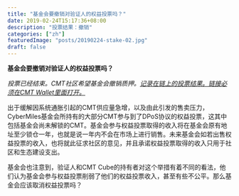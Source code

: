 ```yaml
---
title: "基金会要撤销对验证人的权益投票吗？"
date: 2019-02-24T15:17:36+08:00
description: "投票结果：撤销"
categories: ["zh"]
featuredImage: "posts/20190224-stake-02.jpg"
draft: false
---
```


**基金会要撤销对验证人的权益投票吗？**

_投票已经结束。CMT社区希望基金会撤销质押。[记录在链上的投票结果。链接必须在CMT Wallet里面打开。](http://cmtvote.codeislaw.co/vote.html?contract=0xf2e4fe352435c4250a63ca75d9bde844f512ca1e)_

出于缓解因系统通胀引起的CMT供应量急增，以及由此引发的售卖压力，CyberMiles基金会所持有的大部分CMT参与到了DPoS协议的权益投票，这其中包括基金会尚未解锁的CMT。基金会参与权益投票取得的收入将在基金会原有地址至少锁仓一年，也就是说一年内不会在市场上进行销售。未来基金会如若出售权益投票的收入，也将就此征求社区的意见，并且承诺权益投票取得的收入只用于社区和生态建设支出。

基金会也注意到，验证人和CMT Cube的持有者对这个举措有着不同的看法，他们认为基金会参与权益投票削弱了他们的权益投票收入，甚至有些不公平。那么基金会应该取消权益投票吗？

